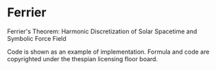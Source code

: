 # Ferrier
Ferrier's Theorem: Harmonic Discretization of Solar Spacetime and Symbolic Force Field

Code is shown as an example of implementation. Formula and code are copyrighted under the thespian licensing floor board.
